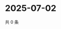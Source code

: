 # 2025-07-02

共 0 条

<!-- BEGIN ZHIHUQUESTIONS -->
<!-- 最后更新时间 Wed Jul 02 2025 23:12:36 GMT+0800 (China Standard Time) -->

<!-- END ZHIHUQUESTIONS -->
